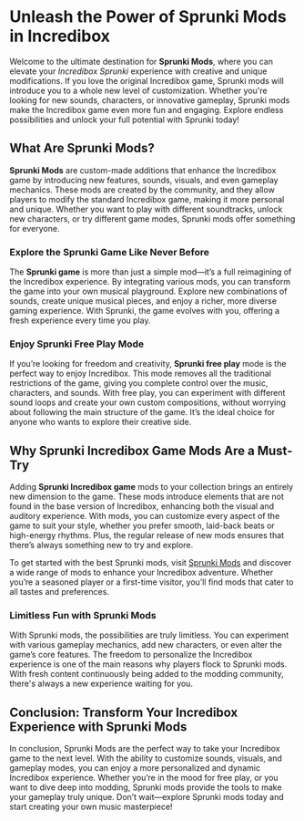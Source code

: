 <h1>Unleash the Power of Sprunki Mods in Incredibox</h1> <p>Welcome to the ultimate destination for <strong>Sprunki Mods</strong>, where you can elevate your <em>Incredibox Sprunki</em> experience with creative and unique modifications. If you love the original Incredibox game, Sprunki mods will introduce you to a whole new level of customization. Whether you're looking for new sounds, characters, or innovative gameplay, Sprunki mods make the Incredibox game even more fun and engaging. Explore endless possibilities and unlock your full potential with Sprunki today!</p> <h2>What Are Sprunki Mods?</h2> <p><strong>Sprunki Mods</strong> are custom-made additions that enhance the Incredibox game by introducing new features, sounds, visuals, and even gameplay mechanics. These mods are created by the community, and they allow players to modify the standard Incredibox game, making it more personal and unique. Whether you want to play with different soundtracks, unlock new characters, or try different game modes, Sprunki mods offer something for everyone.</p> <h3>Explore the Sprunki Game Like Never Before</h3> <p>The <strong>Sprunki game</strong> is more than just a simple mod—it’s a full reimagining of the Incredibox experience. By integrating various mods, you can transform the game into your own musical playground. Explore new combinations of sounds, create unique musical pieces, and enjoy a richer, more diverse gaming experience. With Sprunki, the game evolves with you, offering a fresh experience every time you play.</p> <h3>Enjoy Sprunki Free Play Mode</h3> <p>If you’re looking for freedom and creativity, <strong>Sprunki free play</strong> mode is the perfect way to enjoy Incredibox. This mode removes all the traditional restrictions of the game, giving you complete control over the music, characters, and sounds. With free play, you can experiment with different sound loops and create your own custom compositions, without worrying about following the main structure of the game. It’s the ideal choice for anyone who wants to explore their creative side.</p> <h2>Why Sprunki Incredibox Game Mods Are a Must-Try</h2> <p>Adding <strong>Sprunki Incredibox game</strong> mods to your collection brings an entirely new dimension to the game. These mods introduce elements that are not found in the base version of Incredibox, enhancing both the visual and auditory experience. With mods, you can customize every aspect of the game to suit your style, whether you prefer smooth, laid-back beats or high-energy rhythms. Plus, the regular release of new mods ensures that there’s always something new to try and explore.</p> <p>To get started with the best Sprunki mods, visit <a href="https://sprunkimod.github.io/" target="_blank" rel="noopener noreferrer">Sprunki Mods</a> and discover a wide range of mods to enhance your Incredibox adventure. Whether you’re a seasoned player or a first-time visitor, you’ll find mods that cater to all tastes and preferences.</p> <h3>Limitless Fun with Sprunki Mods</h3> <p>With Sprunki mods, the possibilities are truly limitless. You can experiment with various gameplay mechanics, add new characters, or even alter the game’s core features. The freedom to personalize the Incredibox experience is one of the main reasons why players flock to Sprunki mods. With fresh content continuously being added to the modding community, there's always a new experience waiting for you.</p> <h2>Conclusion: Transform Your Incredibox Experience with Sprunki Mods</h2> <p>In conclusion, Sprunki Mods are the perfect way to take your Incredibox game to the next level. With the ability to customize sounds, visuals, and gameplay modes, you can enjoy a more personalized and dynamic Incredibox experience. Whether you’re in the mood for free play, or you want to dive deep into modding, Sprunki mods provide the tools to make your gameplay truly unique. Don’t wait—explore Sprunki mods today and start creating your own music masterpiece!</p>
